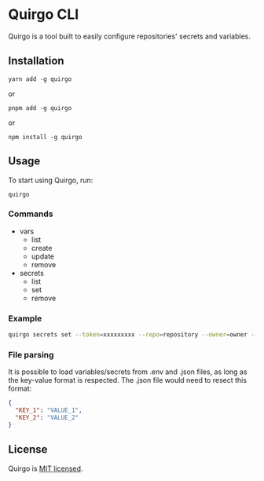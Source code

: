 # Quirgo CLI

Quirgo is a tool built to easily configure repositories' secrets and variables.

## Installation

```
yarn add -g quirgo
```

or

```
pnpm add -g quirgo
```

or

```
npm install -g quirgo
```

## Usage

To start using Quirgo, run:

```
quirgo
```

### Commands

- vars
  - list
  - create
  - update
  - remove
- secrets
  - list
  - set
  - remove

### Example

```sh
quirgo secrets set --token=xxxxxxxxx --repo=repository --owner=owner --env=/path/to/env/file
```

### File parsing

It is possible to load variables/secrets from .env and .json files, as long as the key-value format is respected.
The .json file would need to resect this format:

```json
{
  "KEY_1": "VALUE_1",
  "KEY_2": "VALUE_2"
}
```

## License

Quirgo is [MIT licensed](LICENSE).
